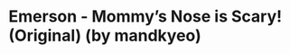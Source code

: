 <!--
id: 6021334365
link: http://tumblr.atmos.org/post/6021334365/emerson-mommys-nose-is-scary-original-by
slug: emerson-mommys-nose-is-scary-original-by
date: Mon May 30 2011 18:09:28 GMT-0700 (PDT)
publish: 2011-05-030
tags: 
title: Emerson - Mommy&#8217;s Nose is Scary! (Original) (by mandkyeo)
-->


Emerson - Mommy&#8217;s Nose is Scary! (Original) (by mandkyeo)
===============================================================



